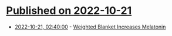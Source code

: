 # [Published on 2022-10-21](index.md)

* [2022-10-21, 02:40:00](https://soylentnews.org/article.pl?sid=22/10/19/2230246&from=rss) - [Weighted Blanket Increases Melatonin](https://soylentnews.org/article.pl?sid=22/10/19/2230246&from=rss)
